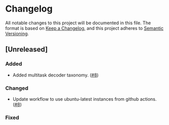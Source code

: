 # Changelog

All notable changes to this project will be documented in this file.
The format is based on [Keep a Changelog](https://keepachangelog.com/en/1.0.0/), and this project adheres to [Semantic Versioning](https://semver.org/spec/v2.0.0.html).

## [Unreleased]
### Added
- Added multitask decoder taxonomy. ([#8](https://github.com/neuro-galaxy/torch_brain/pull/8))

### Changed
- Update workflow to use ubuntu-latest instances from github actions. ([#8](httpps://github.com/neuro-galaxy/torch_brain/pull/8))

### Fixed
